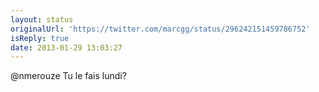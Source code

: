 ```yaml
---
layout: status
originalUrl: 'https://twitter.com/marcgg/status/296242151459786752'
isReply: true
date: 2013-01-29 13:03:27
---
```


@nmerouze Tu le fais lundi?
